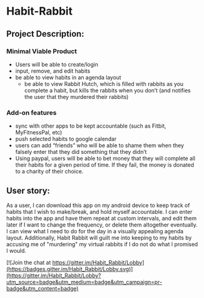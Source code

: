 # Habit-Rabbit
## Project Description:

### Minimal Viable Product
* Users will be able to create/login
* input, remove, and edit habits
* be able to view habits in an agenda layout
	* be able to view Rabbit Hutch, which is filled with rabbits as you complete a habit, but kills the rabbits when you don’t (and notifies the user that they murdered their rabbits)
    
### Add-on features
* sync with other apps to be kept accountable (such as Fitbit, MyFitnessPal, etc)
* push selected habits to google calendar
* users can add “friends” who will be able to shame them when they falsely enter that they did something that they didn’t
* Using paypal, users will be able to bet money that they will complete all their habits for a given period of time. If they fail, the money is donated to a charity of their choice.


## User story:
As a user, I can download this app on my android device to keep track of habits that I wish to make/break, and hold myself accountable. I can enter habits into the app and have them repeat at custom intervals, and edit them later if I want to change the frequency, or delete them altogether eventually. I can view what I need to do for the day in a visually appealing agenda layout. Additionally, Habit Rabbit will guilt me into keeping to my habits by accusing me of "murdering" my virtual rabbits if I do not do what I promised I would.

[![Join the chat at https://gitter.im/Habit_Rabbit/Lobby](https://badges.gitter.im/Habit_Rabbit/Lobby.svg)](https://gitter.im/Habit_Rabbit/Lobby?utm_source=badge&utm_medium=badge&utm_campaign=pr-badge&utm_content=badge)
